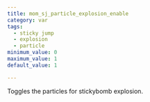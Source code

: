 ```yaml
---
title: mom_sj_particle_explosion_enable
category: var
tags:
  - sticky jump
  - explosion
  - particle
minimum_value: 0
maximum_value: 1
default_value: 1

---
```


Toggles the particles for stickybomb explosion.